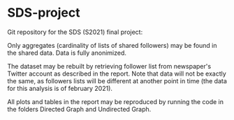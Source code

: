 # SDS-project
Git repository for the SDS (S2021) final project: 

Only aggregates (cardinality of lists of shared followers) may be found in the shared data. Data is fully anonimized. 

The dataset may be rebuilt by retrieving follower list from newspaper's Twitter account as described in the report. Note that data will not be exactly the same, as followers lists will be different at another point in time (the data for this analysis is of february 2021).

All plots and tables in the report may be reproduced by running the code in the folders Directed Graph and Undirected Graph.
